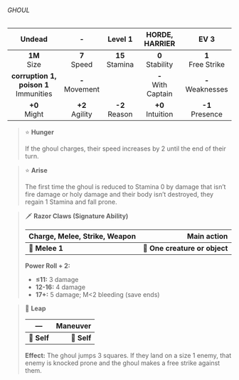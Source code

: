 ###### GHOUL

|                  Undead                  |         -         |      Level 1      |    HORDE, HARRIER     |         EV 3         |
|:----------------------------------------:|:-----------------:|:-----------------:|:---------------------:|:--------------------:|
|              **1M**<br>Size              |  **7**<br>Speed   | **15**<br>Stamina |  **0**<br>Stability   | **1**<br>Free Strike |
| **corruption 1, poison 1**<br>Immunities | **-**<br>Movement |                   | **-**<br>With Captain | **-**<br>Weaknesses  |
|             **+0**<br>Might              | **+2**<br>Agility | **-2**<br>Reason  |  **+0**<br>Intuition  |  **-1**<br>Presence  |

> ⭐️ **Hunger**
> 
> If the ghoul charges, their speed increases by 2 until the end of their turn.

> ⭐️ **Arise**
> 
> The first time the ghoul is reduced to Stamina 0 by damage that isn’t fire damage or holy damage and their body isn’t destroyed, they regain 1 Stamina and fall prone.

> 🗡 **Razor Claws (Signature Ability)**
> 
> | **Charge, Melee, Strike, Weapon** |               **Main action** |
> |---------------------------------- |------------------------------:|
> | **📏 Melee 1**                    | **🎯 One creature or object** |
> 
> **Power Roll + 2:**
> 
> - **≤11:** 3 damage
> - **12-16:** 4 damage
> - **17+:** 5 damage; M<2 bleeding (save ends)

> 👤 **Leap**
> 
> | **—**       | **Maneuver** |
> |------------ |-------------:|
> | **📏 Self** |  **🎯 Self** |
> 
> **Effect:** The ghoul jumps 3 squares. If they land on a size 1 enemy, that enemy is knocked prone and the ghoul makes a free strike against them.
